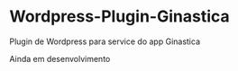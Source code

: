 # Wordpress-Plugin-Ginastica
Plugin de Wordpress para service do app Ginastica

Ainda em desenvolvimento
